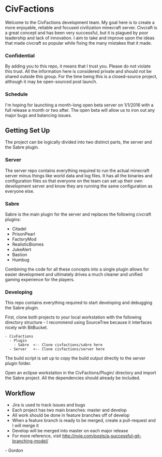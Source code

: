 # CivFactions #

Welcome to the CivFactions development team. My goal here is to create a more enjoyable, reliable and focused civilization minecraft server. Civcraft is a great concept and has been very successful, but it is plagued by poor leadership and lack of innovation. I aim to take and improve upon the ideas that made civcraft so popular while fixing the many mistakes that it made.

### Confidential ###

By adding you to this repo, it means that I trust you. Please do not violate this trust. All the information here is considered private and should not be shared outside this group. For the time being this is a closed-source project, although it may be open-sourced post launch.

### Schedule ###

I'm hoping for launching a month-long open beta server on 1/1/2016 with a full release a month or two after. The open beta will allow us to iron out any major bugs and balancing issues.

## Getting Set Up ##

The project can be logically divided into two distinct parts, the server and the Sabre plugin.

### Server ###

The server repo contains everything required to run the actual minecraft server minus things like world data and log files. It has all the binaries and configuration files so that everyone on the team can set up their own development server and know they are running the same configuration as everyone else.

### Sabre ###

Sabre is the main plugin for the server and replaces the following civcraft plugins:

* Citadel
* PrisonPearl
* FactoryMod
* RealisticBiomes
* JukeAlert
* Bastion
* Humbug

Combining the code for all these concepts into a single plugin allows for easier development and ultimately drives a much cleaner and unified gaming experience for the players.

### Developing ###

This repo contains everything required to start developing and debugging the Sabre plugin. 

First, clone both projects to your local workstation with the following directory structure - I recommend using SourceTree because it interfaces nicely with BitBucket. 

    - CivFactions
      - Plugin
        - Sabre  <-- Clone civfactions/sabre here
      - Server   <-- Clone civfactions/server here

The build script is set up to copy the build output directly to the server plugin folder.

Open an eclipse workstation in the CivFactions/Plugin/ directory and import the Sabre project. All the dependencies should already be included.

## Workflow ##

* Jira is used to track issues and bugs
* Each project has two main branches: master and develop
* All work should be done in feature branches off of develop
* When a feature branch is ready to be merged, create a pull-request and I will merge it
* Develop will be merged into master on each major release
* For more reference, visit http://nvie.com/posts/a-successful-git-branching-model/

\- Gordon
